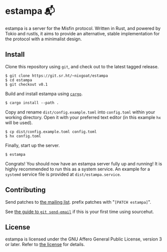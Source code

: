 # estampa 📬

estampa is a server for the Misfin protocol. Written in Rust, and
powered by Tokio and rustls, it aims to provide an alternative, stable
implementation for the protocol with a minimalist design.

## Install

Clone this repository using `git`, and check out to the latest tagged
release.

```
$ git clone https://git.sr.ht/~nixgoat/estampa
$ cd estampa
$ git checkout v0.1
```

Build and install estampa using [`cargo`](https://rustup.rs/).

```
$ cargo install --path .
```

Copy and rename `dist/config.example.toml` into `config.toml` within
your working directory. Open it with your preferred text editor (in
this example `hx` will be used).

```
$ cp dist/config.example.toml config.toml
$ hx config.toml
```

Finally, start up the server.

```
$ estampa
```

Congrats! You should now have an estampa server fully up and running!
It is highly recommended to run this as a system service. An example
for a `systemd` service file is provided at `dist/estampa.service`.

## Contributing

Send patches to [the mailing list](https://lists.sr.ht/~nixgoat/public-inbox). prefix patches
with "`[PATCH estampa]`".

See [the guide to `git send-email`](https://git-send-email.io) if this is your first time using
sourcehut.

## License

estampa is licensed under the GNU Affero General Public License,
version 3 or later. Refer to [the license](LICENSE) for details.
